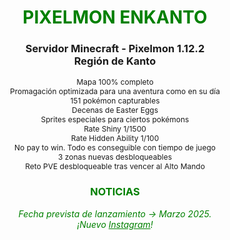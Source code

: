 
<div style="color: green; text-align: center;"><h1>PIXELMON ENKANTO</h1></div>
<div style="text-align: center;"><h3>Servidor Minecraft - Pixelmon 1.12.2<br> Región de Kanto</h3></div>
<div style="text-align: center; font-size: 12px;">
Mapa 100% completo<br>
Promagación optimizada para una aventura como en su día<br>
151 pokémon capturables<br>
Decenas de Easter Eggs<br>
Sprites especiales para ciertos pokémons<br>
Rate Shiny 1/1500<br>
Rate Hidden Ability 1/100<br>
No pay to win. Todo es conseguible con tiempo de juego<br>
3 zonas nuevas desbloqueables<br>
Reto PVE desbloqueable tras vencer al Alto Mando<br>
</div>
<div style="color: green; text-align: center;"><h3>NOTICIAS</h3>
<em>Fecha prevista de lanzamiento -> Marzo 2025.<br>
¡Nuevo <a style="color: green;" href="https://www.instagram.com/pixelmonenkanto">Instagram</a>!</em>
</div>
